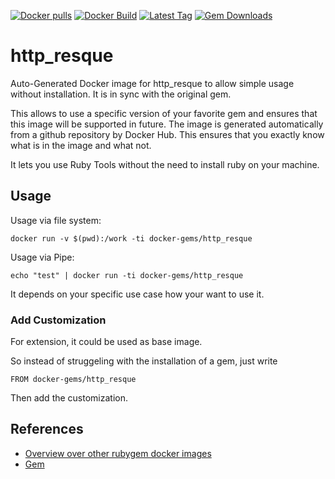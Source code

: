 [![Docker pulls](https://img.shields.io/docker/pulls/rubygem/http_resque.svg)](https://hub.docker.com/r/rubygem/http_resque/)
[![Docker Build](https://img.shields.io/docker/automated/rubygem/http_resque.svg)](https://hub.docker.com/r/rubygem/http_resque/)
[![Latest Tag](https://img.shields.io/github/tag/docker-rubygem/http_resque.svg)](https://hub.docker.com/r/rubygem/http_resque/)
[![Gem Downloads](https://img.shields.io/gem/dt/http_resque.svg)](https://rubygems.org/gems/http_resque/)
# http_resque

Auto-Generated Docker image for http_resque to allow simple usage without installation.
It is in sync with the original gem.

This allows to use a specific version of your favorite gem and ensures that this image will be supported in future.
The image is generated automatically from a github repository by Docker Hub.
This ensures that you exactly know what is in the image and what not.

It lets you use Ruby Tools without the need to install ruby on your machine.

## Usage

Usage via file system:

`docker run -v $(pwd):/work -ti docker-gems/http_resque`

Usage via Pipe:

`echo "test" | docker run -ti docker-gems/http_resque`

It depends on your specific use case how your want to use it.

### Add Customization

For extension, it could be used as base image.

So instead of struggeling with the installation of a gem, just write

`FROM docker-gems/http_resque`

Then add the customization.

## References

 - [Overview over other rubygem docker images](https://github.com/thinkbot/docker-rubygem)
 - [Gem](https://rubygems.org/gems/http_resque/)
